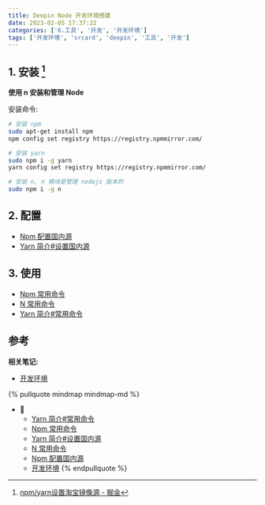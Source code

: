 ```yaml
---
title: Deepin Node 开发环境搭建
date: 2023-02-05 17:37:22
categories: ['6.工具', '开发', '开发环境']
tags: ['开发环境', 'srcard', 'deepin', '工具', '开发']
---
```

  
  
## 1. 安装 [^1]

**使用 n 安装和管理 Node** 

安装命令:

```sh
# 安装 npm
sudo apt-get install npm
npm config set registry https://registry.npmmirror.com/

# 安装 yarn
sudo npm i -g yarn
yarn config set registry https://registry.npmmirror.com/

# 安装 n, n 模块是管理 nodejs 版本的
sudo npm i -g n

```
    
  
## 2. 配置

- [Npm 配置国内源](../d654a8e3a8d8cd17a3ce34bfdb21aca3bf2174a8)
- [Yarn 简介#设置国内源](../7b091b2e5e657dc1b00930468a070a01e85e4293/#设置国内源)
  
  
## 3. 使用

- [Npm 常用命令](../8183437d1e8a3a1b5ffeb5e902bff641794983a4)
- [N 常用命令](../6978a289dcba3aeb0d923a1a4eccfa6de5d90adb)
- [Yarn 简介#常用命令](../7b091b2e5e657dc1b00930468a070a01e85e4293/#常用命令)
  
  
## 参考

[^1]: [npm/yarn设置淘宝镜像源 - 掘金](https://juejin.cn/post/6844903889087496200)

**相关笔记:**

- [开发环境](../0c32955781debd23d9593f3ed51d05fde4a7304f)

{% pullquote mindmap mindmap-md %}
- 🔵
  - [Yarn 简介#常用命令](../7b091b2e5e657dc1b00930468a070a01e85e4293/#常用命令)
  - [Npm 常用命令](../8183437d1e8a3a1b5ffeb5e902bff641794983a4)
  - [Yarn 简介#设置国内源](../7b091b2e5e657dc1b00930468a070a01e85e4293/#设置国内源)
  - [N 常用命令](../6978a289dcba3aeb0d923a1a4eccfa6de5d90adb)
  - [Npm 配置国内源](../d654a8e3a8d8cd17a3ce34bfdb21aca3bf2174a8)
  - [开发环境](../0c32955781debd23d9593f3ed51d05fde4a7304f)
{% endpullquote %}
